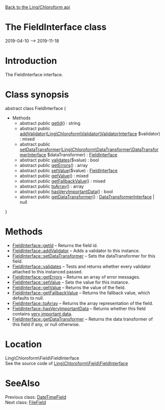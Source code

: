 [Back to the Ling/Chloroform api](https://github.com/lingtalfi/Chloroform/blob/master/doc/api/Ling/Chloroform.md)



The FieldInterface class
================
2019-04-10 --> 2019-11-18






Introduction
============

The FieldInterface interface.



Class synopsis
==============


abstract class <span class="pl-k">FieldInterface</span>  {

- Methods
    - abstract public [getId](https://github.com/lingtalfi/Chloroform/blob/master/doc/api/Ling/Chloroform/Field/FieldInterface/getId.md)() : string
    - abstract public [addValidator](https://github.com/lingtalfi/Chloroform/blob/master/doc/api/Ling/Chloroform/Field/FieldInterface/addValidator.md)([Ling\Chloroform\Validator\ValidatorInterface](https://github.com/lingtalfi/Chloroform/blob/master/doc/api/Ling/Chloroform/Validator/ValidatorInterface.md) $validator) : mixed
    - abstract public [setDataTransformer](https://github.com/lingtalfi/Chloroform/blob/master/doc/api/Ling/Chloroform/Field/FieldInterface/setDataTransformer.md)([Ling\Chloroform\DataTransformer\DataTransformerInterface](https://github.com/lingtalfi/Chloroform/blob/master/doc/api/Ling/Chloroform/DataTransformer/DataTransformerInterface.md) $dataTransformer) : [FieldInterface](https://github.com/lingtalfi/Chloroform/blob/master/doc/api/Ling/Chloroform/Field/FieldInterface.md)
    - abstract public [validates](https://github.com/lingtalfi/Chloroform/blob/master/doc/api/Ling/Chloroform/Field/FieldInterface/validates.md)($value) : bool
    - abstract public [getErrors](https://github.com/lingtalfi/Chloroform/blob/master/doc/api/Ling/Chloroform/Field/FieldInterface/getErrors.md)() : array
    - abstract public [setValue](https://github.com/lingtalfi/Chloroform/blob/master/doc/api/Ling/Chloroform/Field/FieldInterface/setValue.md)($value) : [FieldInterface](https://github.com/lingtalfi/Chloroform/blob/master/doc/api/Ling/Chloroform/Field/FieldInterface.md)
    - abstract public [getValue](https://github.com/lingtalfi/Chloroform/blob/master/doc/api/Ling/Chloroform/Field/FieldInterface/getValue.md)() : mixed
    - abstract public [getFallbackValue](https://github.com/lingtalfi/Chloroform/blob/master/doc/api/Ling/Chloroform/Field/FieldInterface/getFallbackValue.md)() : mixed
    - abstract public [toArray](https://github.com/lingtalfi/Chloroform/blob/master/doc/api/Ling/Chloroform/Field/FieldInterface/toArray.md)() : array
    - abstract public [hasVeryImportantData](https://github.com/lingtalfi/Chloroform/blob/master/doc/api/Ling/Chloroform/Field/FieldInterface/hasVeryImportantData.md)() : bool
    - abstract public [getDataTransformer](https://github.com/lingtalfi/Chloroform/blob/master/doc/api/Ling/Chloroform/Field/FieldInterface/getDataTransformer.md)() : [DataTransformerInterface](https://github.com/lingtalfi/Chloroform/blob/master/doc/api/Ling/Chloroform/DataTransformer/DataTransformerInterface.md) | null

}






Methods
==============

- [FieldInterface::getId](https://github.com/lingtalfi/Chloroform/blob/master/doc/api/Ling/Chloroform/Field/FieldInterface/getId.md) &ndash; Returns the field id.
- [FieldInterface::addValidator](https://github.com/lingtalfi/Chloroform/blob/master/doc/api/Ling/Chloroform/Field/FieldInterface/addValidator.md) &ndash; Adds a validator to this instance.
- [FieldInterface::setDataTransformer](https://github.com/lingtalfi/Chloroform/blob/master/doc/api/Ling/Chloroform/Field/FieldInterface/setDataTransformer.md) &ndash; Sets the dataTransformer for this field.
- [FieldInterface::validates](https://github.com/lingtalfi/Chloroform/blob/master/doc/api/Ling/Chloroform/Field/FieldInterface/validates.md) &ndash; Tests and returns whether every validator attached to this instanced passed.
- [FieldInterface::getErrors](https://github.com/lingtalfi/Chloroform/blob/master/doc/api/Ling/Chloroform/Field/FieldInterface/getErrors.md) &ndash; Returns an array of error messages.
- [FieldInterface::setValue](https://github.com/lingtalfi/Chloroform/blob/master/doc/api/Ling/Chloroform/Field/FieldInterface/setValue.md) &ndash; Sets the value for this instance.
- [FieldInterface::getValue](https://github.com/lingtalfi/Chloroform/blob/master/doc/api/Ling/Chloroform/Field/FieldInterface/getValue.md) &ndash; Returns the value of the field.
- [FieldInterface::getFallbackValue](https://github.com/lingtalfi/Chloroform/blob/master/doc/api/Ling/Chloroform/Field/FieldInterface/getFallbackValue.md) &ndash; Returns the fallback value, which defaults to null.
- [FieldInterface::toArray](https://github.com/lingtalfi/Chloroform/blob/master/doc/api/Ling/Chloroform/Field/FieldInterface/toArray.md) &ndash; Returns the array representation of the field.
- [FieldInterface::hasVeryImportantData](https://github.com/lingtalfi/Chloroform/blob/master/doc/api/Ling/Chloroform/Field/FieldInterface/hasVeryImportantData.md) &ndash; Returns whether this field contains [very important data](https://github.com/lingtalfi/Chloroform/blob/master/doc/pages/chloroform-discussion.md#the-concept-of-very-important-data).
- [FieldInterface::getDataTransformer](https://github.com/lingtalfi/Chloroform/blob/master/doc/api/Ling/Chloroform/Field/FieldInterface/getDataTransformer.md) &ndash; Returns the data transformer of this field if any, or null otherwise.





Location
=============
Ling\Chloroform\Field\FieldInterface<br>
See the source code of [Ling\Chloroform\Field\FieldInterface](https://github.com/lingtalfi/Chloroform/blob/master/Field/FieldInterface.php)



SeeAlso
==============
Previous class: [DateTimeField](https://github.com/lingtalfi/Chloroform/blob/master/doc/api/Ling/Chloroform/Field/DateTimeField.md)<br>Next class: [FileField](https://github.com/lingtalfi/Chloroform/blob/master/doc/api/Ling/Chloroform/Field/FileField.md)<br>
